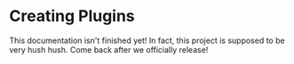 # Creating Plugins

This documentation isn't finished yet! In fact, this project is supposed to be very hush hush. Come back after we officially release!
